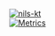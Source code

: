 <a href="#0"><img align="center" src="https://i.imgur.com/zvygV2A.jpeg" alt="nils-kt" />    
![Metrics](https://metrics.lecoq.io/nils-kt?template=classic&introduction=1&languages=1&lines=1&languages.limit=8&languages.sections=most-used&languages.colors=github&languages.threshold=0%25&languages.indepth=false&languages.recent.load=300&languages.recent.days=14&introduction.title=true&config.timezone=Europe%2FBerlin&config.display=large)
</a>
